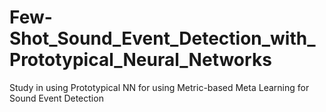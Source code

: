 # Few-Shot_Sound_Event_Detection_with_Prototypical_Neural_Networks
Study in using Prototypical NN for using Metric-based Meta Learning for Sound Event Detection
